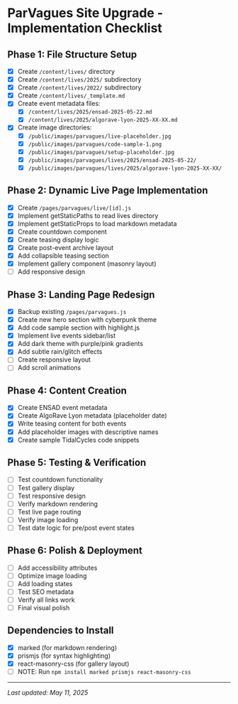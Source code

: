# ParVagues Site Upgrade - Implementation Checklist

## Phase 1: File Structure Setup
- [x] Create `/content/lives/` directory
- [x] Create `/content/lives/2025/` subdirectory  
- [x] Create `/content/lives/2022/` subdirectory
- [x] Create `/content/lives/_template.md`
- [x] Create event metadata files:
  - [x] `/content/lives/2025/ensad-2025-05-22.md`
  - [x] `/content/lives/2025/algorave-lyon-2025-XX-XX.md`
- [x] Create image directories:
  - [x] `/public/images/parvagues/live-placeholder.jpg`
  - [x] `/public/images/parvagues/code-sample-1.png`
  - [x] `/public/images/parvagues/setup-placeholder.jpg`
  - [x] `/public/images/parvagues/lives/2025/ensad-2025-05-22/`
  - [x] `/public/images/parvagues/lives/2025/algorave-lyon-2025-XX-XX/`

## Phase 2: Dynamic Live Page Implementation
- [x] Create `/pages/parvagues/live/[id].js`
- [x] Implement getStaticPaths to read lives directory
- [x] Implement getStaticProps to load markdown metadata
- [x] Create countdown component
- [x] Create teasing display logic
- [x] Create post-event archive layout
- [x] Add collapsible teasing section
- [x] Implement gallery component (masonry layout)
- [ ] Add responsive design

## Phase 3: Landing Page Redesign
- [x] Backup existing `/pages/parvagues.js`
- [x] Create new hero section with cyberpunk theme
- [x] Add code sample section with highlight.js
- [x] Implement live events sidebar/list
- [x] Add dark theme with purple/pink gradients
- [x] Add subtle rain/glitch effects
- [ ] Create responsive layout
- [ ] Add scroll animations

## Phase 4: Content Creation
- [x] Create ENSAD event metadata
- [x] Create AlgoRave Lyon metadata (placeholder date)
- [x] Write teasing content for both events
- [x] Add placeholder images with descriptive names
- [x] Create sample TidalCycles code snippets

## Phase 5: Testing & Verification
- [ ] Test countdown functionality
- [ ] Test gallery display
- [ ] Test responsive design
- [ ] Verify markdown rendering
- [ ] Test live page routing
- [ ] Verify image loading
- [ ] Test date logic for pre/post event states

## Phase 6: Polish & Deployment
- [ ] Add accessibility attributes
- [ ] Optimize image loading  
- [ ] Add loading states
- [ ] Test SEO metadata
- [ ] Verify all links work
- [ ] Final visual polish

## Dependencies to Install
- [x] marked (for markdown rendering)
- [x] prismjs (for syntax highlighting)
- [x] react-masonry-css (for gallery layout)
- [ ] NOTE: Run `npm install marked prismjs react-masonry-css`

---
*Last updated: May 11, 2025*
